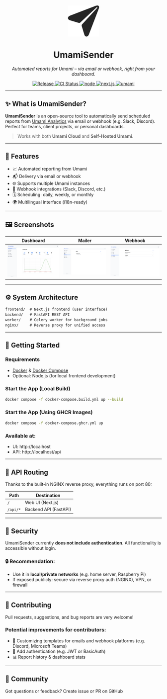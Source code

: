 <p align="center">
  <img src="frontend/public/umamisender.png" alt="UmamiSender Logo" width="100">
</p>

<h1 align="center">UmamiSender</h1>

<p align="center">
  <i>Automated reports for Umami – via email or webhook, right from your dashboard.</i>
</p>

<p align="center">
  <a href="https://github.com/ceviixx/UmamiSender/releases">
    <img src="https://img.shields.io/github/release/ceviixx/UmamiSender.svg" alt="Release" />
  </a>
  <a href="https://github.com/ceviixx/UmamiSender/actions">
    <img src="https://img.shields.io/github/actions/workflow/status/ceviixx/UmamiSender/ci.yml" alt="CI Status" />
  </a>
  <a href="">
    <img src="https://img.shields.io/badge/node-20.19.x-brightgreen" alt="node" />
  </a>
  <a href="">
    <img src="https://img.shields.io/badge/Next.js-14.2.30-blue" alt="next.js" />
  </a>
  <a href="https://umami.is">
    <img src="https://img.shields.io/badge/umami-2.19.x-black" alt="umami" />
  </a>
</p>

---

## ✨ What is UmamiSender?

**UmamiSender** is an open-source tool to automatically send scheduled reports from [Umami Analytics](https://umami.is) via email or webhook (e.g. Slack, Discord).  
Perfect for teams, client projects, or personal dashboards.

> Works with both **Umami Cloud** and **Self-Hosted Umami**.

---

## 🧩 Features

- 📈 Automated reporting from Umami
- 📬 Delivery via email or webhook
- 🌐 Supports multiple Umami instances
- 🔗 Webhook integrations (Slack, Discord, etc.)
- 🗓 Scheduling: daily, weekly, or monthly
- 🌍 Multilingual interface (i18n-ready)

---

## 🖼 Screenshots

| Dashboard | Mailer | Webhook |
|----------|---------------|------------------------|
| ![](docs/screenshots/01_dashboard.png) | ![](docs/screenshots/04_mailer.png) | ![](docs/screenshots/05_webhook.png) |

---

## ⚙️ System Architecture

```txt
frontend/  # Next.js frontend (user interface)
backend/   # FastAPI REST API
worker/    # Celery worker for background jobs
nginx/     # Reverse proxy for unified access
```

---

## 🚀 Getting Started

### Requirements

- [Docker](https://www.docker.com/) & [Docker Compose](https://docs.docker.com/compose/)
- Optional: Node.js (for local frontend development)

### Start the App (Local Build)

```bash
docker compose -f docker-compose.build.yml up --build
```

### Start the App (Using GHCR Images)
```bash
docker compose -f docker-compose.ghcr.yml up
```

### Available at:

- UI: http://localhost  
- API: http://localhost/api

---

## 🔁 API Routing

Thanks to the built-in NGINX reverse proxy, everything runs on port 80:

| Path      | Destination          |
|-----------|----------------------|
| `/`       | Web UI (Next.js)     |
| `/api/*`  | Backend API (FastAPI)|

---

## 🔐 Security

UmamiSender currently **does not include authentication**. All functionality is accessible without login.

### 🔒 Recommendation:

- Use it in **local/private networks** (e.g. home server, Raspberry Pi)
- If exposed publicly: secure via reverse proxy auth (NGINX), VPN, or firewall

---

## 🤝 Contributing

Pull requests, suggestions, and bug reports are very welcome!

### Potential improvements for contributors:

- 🧩 Customizing templates for emails and webhook platforms (e.g. Discord, Microsoft Teams)
- 🔑 Add authentication (e.g. JWT or BasicAuth)
- 📊 Report history & dashboard stats

---

## 💬 Community

Got questions or feedback? Create issue or PR on GitHub